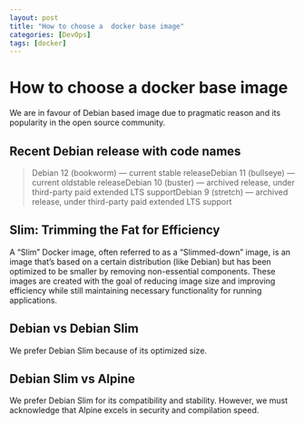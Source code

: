 ```yaml
---
layout: post
title: "How to choose a  docker base image"
categories: [DevOps]
tags: [docker]
---
```



# How to choose a  docker base image

We are in favour of Debian based image due to pragmatic reason and its popularity in the open source community.

## Recent Debian release with code names

> Debian 12 (bookworm) — current stable releaseDebian 11 (bullseye) — current oldstable releaseDebian 10 (buster) — archived release, under third-party paid extended LTS supportDebian 9 (stretch) — archived release, under third-party paid extended LTS support

## Slim: Trimming the Fat for Efficiency

A “Slim” Docker image, often referred to as a “Slimmed-down” image, is an image that’s based on a certain distribution (like Debian) but has been optimized to be smaller by removing non-essential components. These images are created with the goal of reducing image size and improving efficiency while still maintaining necessary functionality for running applications.

## Debian vs Debian Slim

We prefer Debian Slim because of its optimized size.

## Debian Slim vs Alpine

We prefer Debian Slim for its compatibility and stability. However, we must acknowledge that Alpine excels in security and compilation speed.

